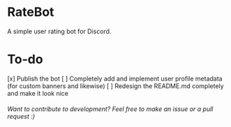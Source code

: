 # RateBot
A simple user rating bot for Discord.

# To-do
[x] Publish the bot
[ ] Completely add and implement user profile metadata (for custom banners and likewise)
[ ] Redesign the README.md completely and make it look nice

<h6>Want to contribute to development? Feel free to make an issue or a pull request :)</h6>
